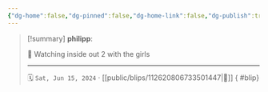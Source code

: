 ```yaml
---
{"dg-home":false,"dg-pinned":false,"dg-home-link":false,"dg-publish":true,"tags":["dgblip"],"disabled rules":["yaml-title","yaml-title-alias","file-name-heading"],"title":"philipp on mastodon @ 2024-06-15","created-date":"2024-06-15T13:12:13","id":112620806733501440,"updated-date":"2025-05-02T08:50:44","dg-path":"blips/112620806733501447.md","permalink":"/blips/112620806733501447/","dgPassFrontmatter":true}
---
```


> [!summary] **philipp**:
>
> 🎥 Watching inside out 2 with the girls
> - - -
>
> 🗓️ `Sat, Jun 15, 2024` · [[public/blips/112620806733501447\|🔗]]
{ #blip}

